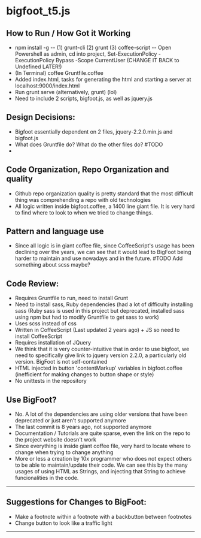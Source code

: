 # bigfoot_t5.js

## How to Run / How Got it Working
- npm install -g 
-- (1) grunt-cli (2) grunt (3) coffee-script
-- Open Powershell as admin, cd into project, Set-ExecutionPolicy -ExecutionPolicy Bypass -Scope CurrentUser (CHANGE IT BACK to Undefined LATER!)
- (In Terminal) coffee Gruntfile.coffee
- Added index.html, tasks for generating the html and starting a server at localhost:9000/index.html
- Run grunt serve (alternatively, grunt) (lol)
- Need to include 2 scripts, bigfoot.js, as well as jquery.js

## Design Decisions:
- Bigfoot essentially dependent on 2 files, jquery-2.2.0.min.js and bigfoot.js
- What does Gruntfile do? What do the other files do? #TODO
- 

## Code Organization, Repo Organization and quality
- Github repo organization quality is pretty standard that the most difficult thing was comprehending a repo with old technologies
- All logic written inside bigfoot.coffee, a 1400 line giant file. It is very hard to find where to look to when we tried to change things.



## Pattern and language use
- Since all logic is in giant coffee file, since CoffeeScript's usage has been declining over the years, we can see that it would lead to BigFoot being harder to maintain and use nowadays and in the future. 
#TODO Add something about scss maybe?

## Code Review: 
- Requires Gruntfile to run, need to install Grunt
- Need to install sass, Ruby dependencies (had a lot of difficulty installing sass (Ruby sass is used in this project but deprecated, installed sass using npm but had to modify Gruntfile to get sass to work)
- Uses scss instead of css
- Written in CoffeeScript (Last updated 2 years ago) + JS so need to install CoffeeScript
- Requires installation of JQuery 
- We think that it is very counter-intuitive that in order to use bigfoot, we need to specifically give link to jquery version 2.2.0, a particularly old version. BigFoot is not self-contained
- HTML injected in button 'contentMarkup' variables in bigfoot.coffee (inefficient for making changes to button shape or style) 
- No unittests in the repository


## Use BigFoot?
- No. A lot of the dependencies are using older versions that have been deprecated or just aren't supported anymore
- The last commit is 8 years ago, not supported anymore
- Documentation / Tutorials are quite sparse, even the link on the repo to the project website doesn't work
- Since everything is inside giant coffee file, very hard to locate where to change when trying to change anything
- More or less a creation by 10x programmer who does not expect others to be able to maintain/update their code. We can see this by the many usages of using HTML as Strings, and injecting that String to achieve funcionalities in the code. 

-----------------------------------------------------------------------------------------------
## Suggestions for Changes to BigFoot:
- Make a footnote within a footnote with a backbutton between footnotes
- Change button to look like a traffic light


-------------------------------------------------------------------------
